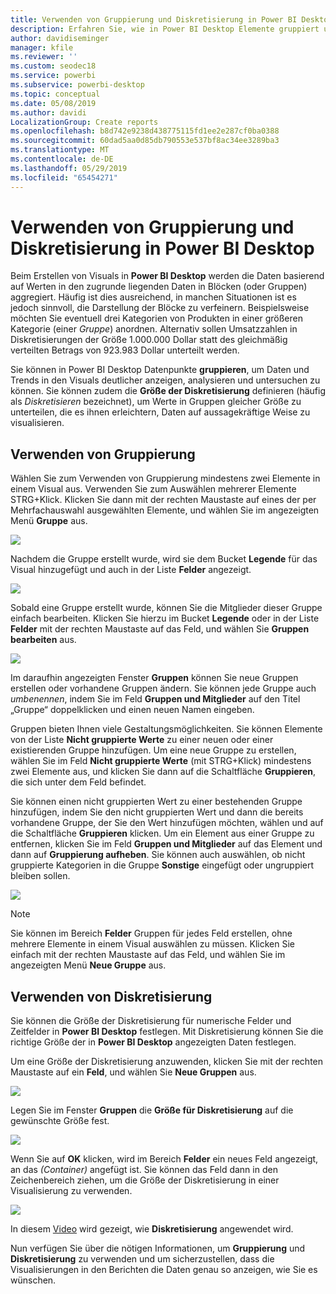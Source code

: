 ```yaml
---
title: Verwenden von Gruppierung und Diskretisierung in Power BI Desktop
description: Erfahren Sie, wie in Power BI Desktop Elemente gruppiert und diskretisiert werden.
author: davidiseminger
manager: kfile
ms.reviewer: ''
ms.custom: seodec18
ms.service: powerbi
ms.subservice: powerbi-desktop
ms.topic: conceptual
ms.date: 05/08/2019
ms.author: davidi
LocalizationGroup: Create reports
ms.openlocfilehash: b8d742e9238d438775115fd1ee2e287cf0ba0388
ms.sourcegitcommit: 60dad5aa0d85db790553e537bf8ac34ee3289ba3
ms.translationtype: MT
ms.contentlocale: de-DE
ms.lasthandoff: 05/29/2019
ms.locfileid: "65454271"
---
```

# <a name="use-grouping-and-binning-in-power-bi-desktop"></a>Verwenden von Gruppierung und Diskretisierung in Power BI Desktop
Beim Erstellen von Visuals in **Power BI Desktop** werden die Daten basierend auf Werten in den zugrunde liegenden Daten in Blöcken (oder Gruppen) aggregiert. Häufig ist dies ausreichend, in manchen Situationen ist es jedoch sinnvoll, die Darstellung der Blöcke zu verfeinern. Beispielsweise möchten Sie eventuell drei Kategorien von Produkten in einer größeren Kategorie (einer *Gruppe*) anordnen. Alternativ sollen Umsatzzahlen in Diskretisierungen der Größe 1.000.000 Dollar statt des gleichmäßig verteilten Betrags von 923.983 Dollar unterteilt werden.

Sie können in Power BI Desktop Datenpunkte **gruppieren**, um Daten und Trends in den Visuals deutlicher anzeigen, analysieren und untersuchen zu können. Sie können zudem die **Größe der Diskretisierung** definieren (häufig als *Diskretisieren* bezeichnet), um Werte in Gruppen gleicher Größe zu unterteilen, die es ihnen erleichtern, Daten auf aussagekräftige Weise zu visualisieren.

## <a name="using-grouping"></a>Verwenden von Gruppierung
Wählen Sie zum Verwenden von Gruppierung mindestens zwei Elemente in einem Visual aus. Verwenden Sie zum Auswählen mehrerer Elemente STRG+Klick. Klicken Sie dann mit der rechten Maustaste auf eines der per Mehrfachauswahl ausgewählten Elemente, und wählen Sie im angezeigten Menü **Gruppe** aus.

![](media/desktop-grouping-and-binning/grouping-binning_1.png)

Nachdem die Gruppe erstellt wurde, wird sie dem Bucket **Legende** für das Visual hinzugefügt und auch in der Liste **Felder** angezeigt.

![](media/desktop-grouping-and-binning/grouping-binning_2.png)

Sobald eine Gruppe erstellt wurde, können Sie die Mitglieder dieser Gruppe einfach bearbeiten. Klicken Sie hierzu im Bucket **Legende** oder in der Liste **Felder** mit der rechten Maustaste auf das Feld, und wählen Sie **Gruppen bearbeiten** aus.

![](media/desktop-grouping-and-binning/grouping-binning_3.png)

Im daraufhin angezeigten Fenster **Gruppen** können Sie neue Gruppen erstellen oder vorhandene Gruppen ändern. Sie können jede Gruppe auch *umbenennen*, indem Sie im Feld **Gruppen und Mitglieder** auf den Titel „Gruppe“ doppelklicken und einen neuen Namen eingeben.

Gruppen bieten Ihnen viele Gestaltungsmöglichkeiten. Sie können Elemente von der Liste **Nicht gruppierte Werte** zu einer neuen oder einer existierenden Gruppe hinzufügen. Um eine neue Gruppe zu erstellen, wählen Sie im Feld **Nicht gruppierte Werte** (mit STRG+Klick) mindestens zwei Elemente aus, und klicken Sie dann auf die Schaltfläche **Gruppieren**, die sich unter dem Feld befindet.

Sie können einen nicht gruppierten Wert zu einer bestehenden Gruppe hinzufügen, indem Sie den nicht gruppierten Wert und dann die bereits vorhandene Gruppe, der Sie den Wert hinzufügen möchten, wählen und auf die Schaltfläche **Gruppieren** klicken. Um ein Element aus einer Gruppe zu entfernen, klicken Sie im Feld **Gruppen und Mitglieder** auf das Element und dann auf **Gruppierung aufheben**. Sie können auch auswählen, ob nicht gruppierte Kategorien in die Gruppe **Sonstige** eingefügt oder ungruppiert bleiben sollen.

![](media/desktop-grouping-and-binning/grouping-binning_4.png)

> [!NOTE]
> Sie können im Bereich **Felder** Gruppen für jedes Feld erstellen, ohne mehrere Elemente in einem Visual auswählen zu müssen. Klicken Sie einfach mit der rechten Maustaste auf das Feld, und wählen Sie im angezeigten Menü **Neue Gruppe** aus.

## <a name="using-binning"></a>Verwenden von Diskretisierung
Sie können die Größe der Diskretisierung für numerische Felder und Zeitfelder in **Power BI Desktop** festlegen. Mit Diskretisierung können Sie die richtige Größe der in **Power BI Desktop** angezeigten Daten festlegen.

Um eine Größe der Diskretisierung anzuwenden, klicken Sie mit der rechten Maustaste auf ein **Feld**, und wählen Sie **Neue Gruppen** aus.

![](media/desktop-grouping-and-binning/grouping-binning_5.png)

Legen Sie im Fenster **Gruppen** die **Größe für Diskretisierung** auf die gewünschte Größe fest.

![](media/desktop-grouping-and-binning/grouping-binning_6.png)

Wenn Sie auf **OK** klicken, wird im Bereich **Felder** ein neues Feld angezeigt, an das *(Container)* angefügt ist. Sie können das Feld dann in den Zeichenbereich ziehen, um die Größe der Diskretisierung in einer Visualisierung zu verwenden.

![](media/desktop-grouping-and-binning/grouping-binning_7.png)

In diesem [Video](https://www.youtube.com/watch?v=BRvdZSfO0DY) wird gezeigt, wie **Diskretisierung** angewendet wird.

Nun verfügen Sie über die nötigen Informationen, um **Gruppierung** und **Diskretisierung** zu verwenden und um sicherzustellen, dass die Visualisierungen in den Berichten die Daten genau so anzeigen, wie Sie es wünschen.

